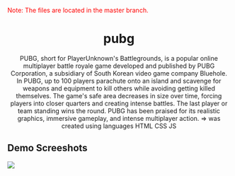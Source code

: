 <p style="color:red;">Note: The files are located in the master branch.</p>

<h1 align="center">pubg</h1>
<p align="center">PUBG, short for PlayerUnknown's Battlegrounds, is a popular online multiplayer battle royale game developed and published by PUBG Corporation, a subsidiary of South Korean video game company Bluehole. In PUBG, up to 100 players parachute onto an island and scavenge for weapons and equipment to kill others while avoiding getting killed themselves. The game's safe area decreases in size over time, forcing players into closer quarters and creating intense battles. The last player or team standing wins the round. PUBG has been praised for its realistic graphics, immersive gameplay, and intense multiplayer action. => was created using languages HTML CSS JS</p>

<h2>Demo Screeshots</h2>
<img src="https://github.com/the-artist-web/pubg/assets/162612001/742c4e49-c1ed-4a42-961d-8637fd877688">
